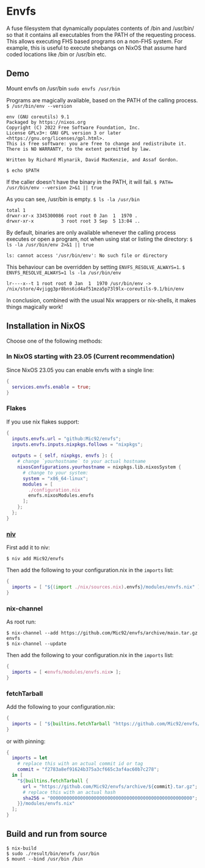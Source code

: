 # Envfs

A fuse filesystem that dynamically populates contents of /bin and /usr/bin/ so that it contains all executables from the PATH of the requesting process.
This allows executing FHS based programs on a non-FHS system.
For example, this is useful to execute shebangs on NixOS that assume hard coded locations like /bin or /usr/bin etc.

## Demo

Mount envfs on /usr/bin
`sudo envfs /usr/bin`

Programs are magically available, based on the PATH of the calling process.
`$ /usr/bin/env --version`
```
env (GNU coreutils) 9.1
Packaged by https://nixos.org
Copyright (C) 2022 Free Software Foundation, Inc.
License GPLv3+: GNU GPL version 3 or later <https://gnu.org/licenses/gpl.html>.
This is free software: you are free to change and redistribute it.
There is NO WARRANTY, to the extent permitted by law.

Written by Richard Mlynarik, David MacKenzie, and Assaf Gordon.
```

`$ echo $PATH`

If the caller doesn't have the binary in the PATH, it will fail.
`$ PATH= /usr/bin/env --version 2>&1 || true`

As you can see, /usr/bin is empty.
`$ ls -la /usr/bin`
```
total 1
drwxr-xr-x 3345300086 root root 0 Jan  1  1970 .
drwxr-xr-x          3 root root 3 Sep  5 13:04 ..
```

By default, binaries are only available whenever the calling process executes or open
a program, not when using stat or listing the directory:
`$ ls -la /usr/bin/env 2>&1 || true`
```
ls: cannot access '/usr/bin/env': No such file or directory
```

This behaviour can be overridden by setting `ENVFS_RESOLVE_ALWAYS=1`.
`$ ENVFS_RESOLVE_ALWAYS=1 ls -la /usr/bin/env`
```
lr----x--t 1 root root 0 Jan  1  1970 /usr/bin/env -> /nix/store/4vjigg3pr8bns6id4af51mza5p73l9lx-coreutils-9.1/bin/env
```

In conclusion, combined with the usual Nix wrappers or nix-shells, it makes things magically
work!

## Installation in NixOS

Choose one of the following methods:


### In NixOS starting with 23.05 (Current recommendation)


Since NixOS 23.05 you can enable envfs with a single line:

```nix
{
  services.envfs.enable = true;
}
```

### Flakes

If you use nix flakes support:

``` nix
{
  inputs.envfs.url = "github:Mic92/envfs";
  inputs.envfs.inputs.nixpkgs.follows = "nixpkgs";
  
  outputs = { self, nixpkgs, envfs }: {
    # change `yourhostname` to your actual hostname
    nixosConfigurations.yourhostname = nixpkgs.lib.nixosSystem {
      # change to your system:
      system = "x86_64-linux";
      modules = [
        ./configuration.nix
        envfs.nixosModules.envfs
      ];
    };
  };
}
```

### [niv](https://github.com/nmattia/niv)
  First add it to niv:
  
```console
$ niv add Mic92/envfs
```

  Then add the following to your configuration.nix in the `imports` list:
  
```nix
{
  imports = [ "${(import ./nix/sources.nix).envfs}/modules/envfs.nix" ];
}
```
  
### nix-channel

  As root run:
  
```console
$ nix-channel --add https://github.com/Mic92/envfs/archive/main.tar.gz envfs
$ nix-channel --update
```
  
  Then add the following to your configuration.nix in the `imports` list:
  
```nix
{
  imports = [ <envfs/modules/envfs.nix> ];
}
```

### fetchTarball

  Add the following to your configuration.nix:

``` nix
{
  imports = [ "${builtins.fetchTarball "https://github.com/Mic92/envfs/archive/main.tar.gz"}/modules/envfs.nix" ];
}
```
  
  or with pinning:
  
```nix
{
  imports = let
    # replace this with an actual commit id or tag
    commit = "f2783a8ef91624b375a3cf665c3af4ac60b7c278";
  in [ 
    "${builtins.fetchTarball {
      url = "https://github.com/Mic92/envfs/archive/${commit}.tar.gz";
      # replace this with an actual hash
      sha256 = "0000000000000000000000000000000000000000000000000000";
    }}/modules/envfs.nix"
  ];
}
```
  

## Build and run from source

```console
$ nix-build
$ sudo ./result/bin/envfs /usr/bin
$ mount --bind /usr/bin /bin
```
